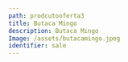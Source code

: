 ```yaml
---
path: prodcutooferta3
title: Butaca Mingo
description: Butaca Mingo
Image: /assets/butacamingo.jpeg
identifier: sale
---
```


